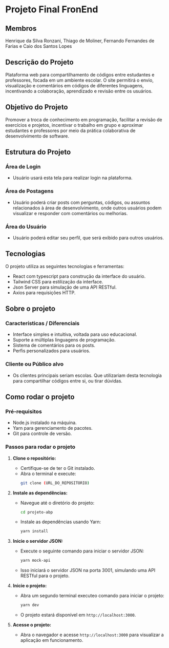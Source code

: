 # **Projeto Final FronEnd**

## Membros
Henrique da Silva Ronzani, Thiago de Moliner, Fernando Fernandes de Farias e Caio dos Santos Lopes

## Descrição do Projeto
Plataforma web para compartilhamento de códigos entre estudantes e professores, focada em um ambiente escolar. O site permitirá o envio, visualização e comentários em códigos de diferentes linguagens, incentivando a colaboração, aprendizado e revisão entre os usuários.

## Objetivo do Projeto
Promover a troca de conhecimento em programação, facilitar a revisão de exercícios e projetos, incentivar o trabalho em grupo e aproximar estudantes e professores por meio da prática colaborativa de desenvolvimento de software.

## Estrutura do Projeto

### Área de Login
- Usuário usará esta tela para realizar login na plataforma.

### Área de Postagens
- Usuário poderá criar posts com perguntas, códigos, ou assuntos relacionados à área de desenvolvimento, onde outros usuários podem visualizar e responder com comentários ou melhorias.

### Área do Usuário
- Usuário poderá editar seu perfil, que será exibido para outros usuários.

## Tecnologias
O projeto utiliza as seguintes tecnologias e ferramentas:
- React com typescript para construção da interface do usuário.
- Tailwind CSS para estilização da interface.
- Json Server para simulação de uma API RESTful.
- Axios para requisições HTTP.

## Sobre o projeto
### Características / Diferenciais
- Interface simples e intuitiva, voltada para uso educacional.
- Suporte a múltiplas linguagens de programação.
- Sistema de comentários para os posts.
- Perfis personalizados para usuários.

### Cliente ou Público alvo
- Os clientes principais seriam escolas. Que utilizariam desta tecnologia para compartilhar códigos entre si, ou tirar dúvidas.

## Como rodar o projeto

### Pré-requisitos
- Node.js instalado na máquina.
- Yarn para gerenciamento de pacotes.
- Git para controle de versão.

### Passos para rodar o projeto
1. **Clone o repositório:**
   - Certifique-se de ter o Git instalado.
   - Abra o terminal e execute:
     ```bash
     git clone (URL_DO_REPOSITORIO)
     ```

2. **Instale as dependências:**
   - Navegue até o diretório do projeto:
     ```bash
     cd projeto-abp
     ```
   - Instale as dependências usando Yarn:
     ```bash
     yarn install
     ```

3. **Inicie o servidor JSON:**
   - Execute o seguinte comando para iniciar o servidor JSON:
     ```bash
     yarn mock-api
     ```
   - Isso iniciará o servidor JSON na porta 3001, simulando uma API RESTful para o projeto.

4. **Inicie o projeto:**
   - Abra um segundo terminal executeo comando para iniciar o projeto:
      ```bash
      yarn dev
      ```
   - O projeto estará disponível em `http://localhost:3000`.

5. **Acesse o projeto:**
   - Abra o navegador e acesse `http://localhost:3000` para visualizar a aplicação em funcionamento.
